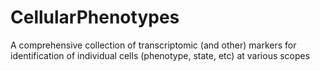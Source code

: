 # CellularPhenotypes
A comprehensive collection of transcriptomic (and other) markers for identification of individual cells (phenotype, state, etc) at various scopes
